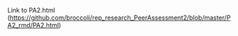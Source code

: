 

Link to PA2.html (https://github.com/broccoli/rep_research_PeerAssessment2/blob/master/PA2_rmd/PA2.html)

